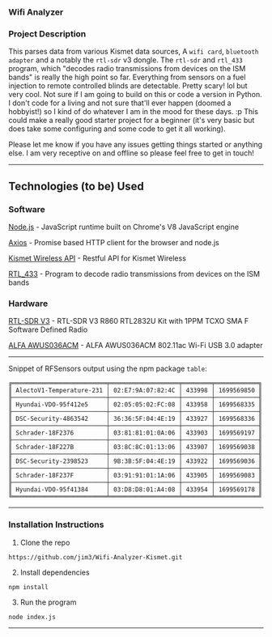 ### Wifi Analyzer

### Project Description

This parses data from various Kismet data sources, A `wifi card`, `bluetooth adapter` and a notably the `rtl-sdr` v3 dongle. The `rtl-sdr` and `rtl_433` program, which "decodes radio transmissions from devices on the ISM bands" is really the high point so far. Everything from sensors on a fuel injection to remote controlled blinds are detectable. Pretty scary! lol but very cool. Not sure if I am going to build on this or code a version in Python. I don't code for a living and not sure that'll ever happen (doomed a hobbyist!) so I kind of do whatever I am in the mood for these days. :p This could make a really good starter project for a beginner (it's very basic but does take some configuring and some code to get it all working).

Please let me know if you have any issues getting things started or anything else. I am very receptive on and offline so please feel free to get in touch!

---

## Technologies (to be) Used

### Software

[Node.js](https://nodejs.org/en/) - JavaScript runtime built on Chrome's V8 JavaScript engine

[Axios](https://axios-http.com) - Promise based HTTP client for the browser and node.js

[Kismet Wireless API](https://www.kismetwireless.net/docs/api) - Restful API for Kismet Wireless

[RTL_433](https://github.com/merbanan/rtl_433) - Program to decode radio transmissions from devices on the ISM bands

### Hardware

[RTL-SDR V3](https://www.amazon.com/dp/B0BMKB3L47?th=1) - RTL-SDR V3 R860 RTL2832U Kit with 1PPM TCXO SMA F Software Defined Radio

[ALFA AWUS036ACM](https://www.amazon.com/Network-AWUS036ACM-Long-Range-Wide-Coverage-High-Sensitivity/dp/B08BJS8FXD) - ALFA AWUS036ACM 802.11ac Wi-Fi USB 3.0 adapter

---

Snippet of RFSensors output using the npm package `table`:

```
╔══════════════════════════╤═══════════════════╤════════╤════════════╗
║ AlectoV1-Temperature-231 │ 02:E7:9A:07:82:4C │ 433998 │ 1699569850 ║
╟──────────────────────────┼───────────────────┼────────┼────────────╢
║ Hyundai-VDO-95f412e5     │ 02:05:05:02:FC:08 │ 433958 │ 1699568335 ║
╟──────────────────────────┼───────────────────┼────────┼────────────╢
║ DSC-Security-4863542     │ 36:36:5F:04:4E:19 │ 433927 │ 1699568336 ║
╟──────────────────────────┼───────────────────┼────────┼────────────╢
║ Schrader-18F2376         │ 03:81:81:01:0A:06 │ 433903 │ 1699569197 ║
╟──────────────────────────┼───────────────────┼────────┼────────────╢
║ Schrader-18F227B         │ 03:8C:8C:01:13:06 │ 433907 │ 1699569038 ║
╟──────────────────────────┼───────────────────┼────────┼────────────╢
║ DSC-Security-2398523     │ 9B:3B:5F:04:4E:19 │ 433922 │ 1699569036 ║
╟──────────────────────────┼───────────────────┼────────┼────────────╢
║ Schrader-18F237F         │ 03:91:91:01:1A:06 │ 433905 │ 1699569083 ║
╟──────────────────────────┼───────────────────┼────────┼────────────╢
║ Hyundai-VDO-95f41384     │ 03:D8:D8:01:A4:08 │ 433954 │ 1699569178 ║
╚══════════════════════════╧═══════════════════╧════════╧════════════╝
```

---

### Installation Instructions

1. Clone the repo

`https://github.com/jim3/Wifi-Analyzer-Kismet.git`

2. Install dependencies

`npm install`

3. Run the program

`node index.js`

---
